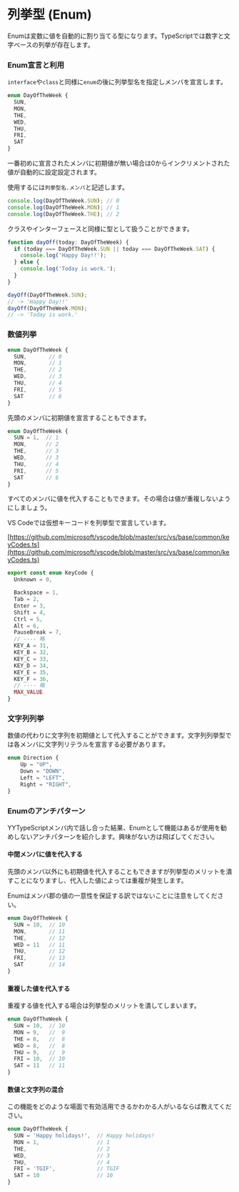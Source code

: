 # 列挙型 \(Enum\)

Enumは変数に値を自動的に割り当てる型になります。TypeScriptでは数字と文字ベースの列挙が存在します。

### Enum宣言と利用

`interface`や`class`と同様に`enum`の後に列挙型名を指定しメンバを宣言します。

```typescript
enum DayOfTheWeek {
  SUN,
  MON,
  THE,
  WED,
  THU,
  FRI,
  SAT
}
```

一番初めに宣言されたメンバに初期値が無い場合は0からインクリメントされた値が自動的に設定設定されます。

使用するには`列挙型名.メンバ`と記述します。

```typescript
console.log(DayOfTheWeek.SUN); // 0
console.log(DayOfTheWeek.MON); // 1
console.log(DayOfTheWeek.THE); // 2
```

クラスやインターフェースと同様に型として扱うことができます。

```typescript
function dayOff(today: DayOfTheWeek) {
  if (today === DayOfTheWeek.SUN || today === DayOfTheWeek.SAT) {
    console.log('Happy Day!!');
  } else {
    console.log('Today is work.');
  }
}

dayOff(DayOfTheWeek.SUN);
// -> 'Happy Day!!'
dayOff(DayOfTheWeek.MON);
// -> 'Today is work.'
```

### 数値列挙

```typescript
enum DayOfTheWeek {
  SUN,       // 0
  MON,       // 1
  THE,       // 2
  WED,       // 3
  THU,       // 4
  FRI,       // 5
  SAT        // 6
}
```

先頭のメンバに初期値を宣言することもできます。

```typescript
enum DayOfTheWeek {
  SUN = 1,  // 1
  MON,      // 2
  THE,      // 3
  WED,      // 3
  THU,      // 4
  FRI,      // 5
  SAT       // 6
}
```

すべてのメンバに値を代入することもできます。その場合は値が重複しないようにしましょう。

VS Codeでは仮想キーコードを列挙型で宣言しています。

[https://github.com/microsoft/vscode/blob/master/src/vs/base/common/keyCodes.ts](https://github.com/microsoft/vscode/blob/master/src/vs/base/common/keyCodes.ts)

```typescript
export const enum KeyCode {
  Unknown = 0,

  Backspace = 1,
  Tab = 2,
  Enter = 3,
  Shift = 4,
  Ctrl = 5,
  Alt = 6,
  PauseBreak = 7,
  // ---- 略
  KEY_A = 31,
  KEY_B = 32,
  KEY_C = 33,
  KEY_D = 34,
  KEY_E = 35,
  KEY_F = 36,
  // ---- 略
  MAX_VALUE
}
```

### 文字列列挙

数値の代わりに文字列を初期値として代入することができます。文字列列挙型では各メンバに文字列リテラルを宣言する必要があります。

```typescript
enum Direction {
    Up = "UP",
    Down = "DOWN",
    Left = "LEFT",
    Right = "RIGHT",
}
```

### Enumのアンチパターン

YYTypeScriptメンバ内で話し合った結果、Enumとして機能はあるが使用を勧めしないアンチパターンを紹介します。興味がない方は飛ばしてください。

#### 中間メンバに値を代入する

先頭のメンバ以外にも初期値を代入することもできますが列挙型のメリットを潰すことになりますし、代入した値によっては重複が発生します。

Enumはメンバ郡の値の一意性を保証する訳ではないことに注意をしてください。

```typescript
enum DayOfTheWeek {
  SUN = 10,  // 10
  MON,       // 11
  THE,       // 12
  WED = 11   // 11
  THU,       // 12
  FRI,       // 13
  SAT        // 14
}
```

#### 重複した値を代入する

重複する値を代入する場合は列挙型のメリットを潰してしまいます。

```typescript
enum DayOfTheWeek {
  SUN = 10,  // 10
  MON = 9,   //  9
  THE = 8,   //  8
  WED = 8,   //  8
  THU = 9,   //  9
  FRI = 10,  // 10
  SAT = 11   // 11
}
```

#### 数値と文字列の混合

この機能をどのような場面で有効活用できるかわかる人がいるならば教えてください。

```typescript
enum DayOfTheWeek {
  SUN = 'Happy holidays!',  // Happy holidays!
  MON = 1,                  // 1
  THE,                      // 2
  WED,                      // 3
  THU,                      // 4
  FRI = 'TGIF',             // TGIF
  SAT = 10                  // 10
}
```

